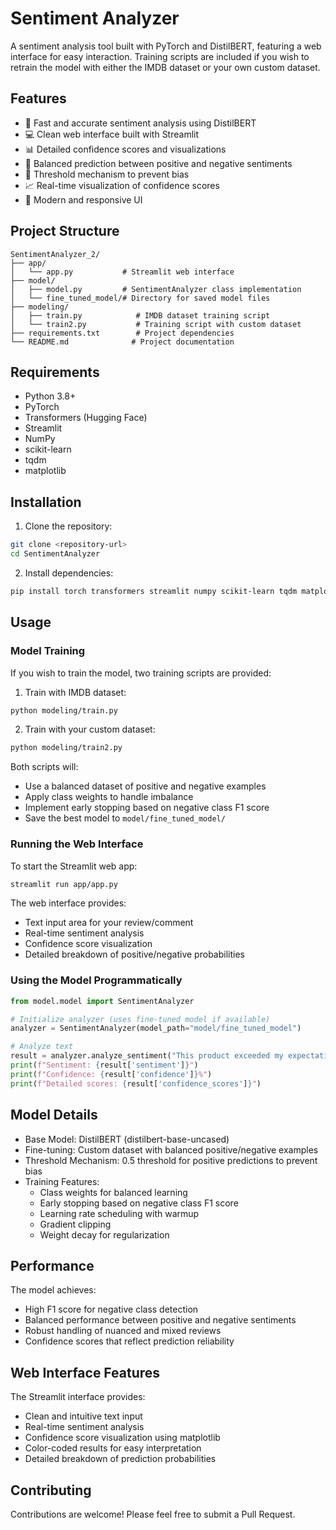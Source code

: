 # Sentiment Analyzer

A sentiment analysis tool built with PyTorch and DistilBERT, featuring a web interface for easy interaction. Training scripts are included if you wish to retrain the model with either the IMDB dataset or your own custom dataset.

## Features

- 🚀 Fast and accurate sentiment analysis using DistilBERT
- 💻 Clean web interface built with Streamlit
- 📊 Detailed confidence scores and visualizations
- 🎯 Balanced prediction between positive and negative sentiments
- 🔄 Threshold mechanism to prevent bias
- 📈 Real-time visualization of confidence scores
- 🎨 Modern and responsive UI

## Project Structure

```
SentimentAnalyzer_2/
├── app/
│   └── app.py           # Streamlit web interface
├── model/
│   ├── model.py         # SentimentAnalyzer class implementation
│   └── fine_tuned_model/# Directory for saved model files
├── modeling/
│   ├── train.py            # IMDB dataset training script
│   └── train2.py           # Training script with custom dataset
├── requirements.txt        # Project dependencies
└── README.md              # Project documentation
```

## Requirements

- Python 3.8+
- PyTorch
- Transformers (Hugging Face)
- Streamlit
- NumPy
- scikit-learn
- tqdm
- matplotlib

## Installation

1. Clone the repository:
```bash
git clone <repository-url>
cd SentimentAnalyzer
```

2. Install dependencies:
```bash
pip install torch transformers streamlit numpy scikit-learn tqdm matplotlib
```

## Usage

### Model Training 

If you wish to train the model, two training scripts are provided:

1. Train with IMDB dataset:
```bash
python modeling/train.py
```

2. Train with your custom dataset:
```bash
python modeling/train2.py
```

Both scripts will:
- Use a balanced dataset of positive and negative examples
- Apply class weights to handle imbalance
- Implement early stopping based on negative class F1 score
- Save the best model to `model/fine_tuned_model/`

### Running the Web Interface

To start the Streamlit web app:

```bash
streamlit run app/app.py
```

The web interface provides:
- Text input area for your review/comment
- Real-time sentiment analysis
- Confidence score visualization
- Detailed breakdown of positive/negative probabilities

### Using the Model Programmatically

```python
from model.model import SentimentAnalyzer

# Initialize analyzer (uses fine-tuned model if available)
analyzer = SentimentAnalyzer(model_path="model/fine_tuned_model")

# Analyze text
result = analyzer.analyze_sentiment("This product exceeded my expectations!")
print(f"Sentiment: {result['sentiment']}")
print(f"Confidence: {result['confidence']}%")
print(f"Detailed scores: {result['confidence_scores']}")
```

## Model Details

- Base Model: DistilBERT (distilbert-base-uncased)
- Fine-tuning: Custom dataset with balanced positive/negative examples
- Threshold Mechanism: 0.5 threshold for positive predictions to prevent bias
- Training Features:
  - Class weights for balanced learning
  - Early stopping based on negative class F1 score
  - Learning rate scheduling with warmup
  - Gradient clipping
  - Weight decay for regularization

## Performance

The model achieves:
- High F1 score for negative class detection
- Balanced performance between positive and negative sentiments
- Robust handling of nuanced and mixed reviews
- Confidence scores that reflect prediction reliability

## Web Interface Features

The Streamlit interface provides:
- Clean and intuitive text input
- Real-time sentiment analysis
- Confidence score visualization using matplotlib
- Color-coded results for easy interpretation
- Detailed breakdown of prediction probabilities

## Contributing

Contributions are welcome! Please feel free to submit a Pull Request.


